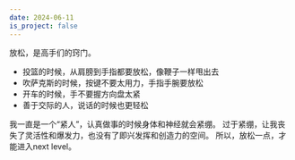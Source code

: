 ```yaml
---
date: 2024-06-11
is_project: false
---
```


放松，是高手们的窍门。

- 投篮的时候，从肩膀到手指都要放松，像鞭子一样甩出去
- 吹萨克斯的时候，按键不要太用力，手指手腕要放松
- 开车的时候，手不要握方向盘太紧
- 善于交际的人，说话的时候也更轻松

我一直是一个“紧人”，认真做事的时候身体和神经就会紧绷。
过于紧绷，让我丧失了灵活性和爆发力，也没有了即兴发挥和创造力的空间。
所以，放松一点，才能进入next level。